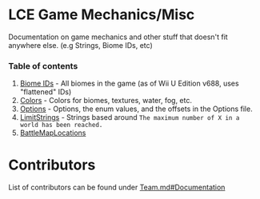 ﻿# LCE Game Mechanics/Misc
Documentation on game mechanics and other stuff that doesn't fit anywhere else. (e.g Strings, Biome IDs, etc)

### Table of contents

1. [Biome IDs](BiomeIDs.md) - All biomes in the game (as of Wii U Edition v688, uses "flattened" IDs)
2. [Colors](Colors.md) - Colors for biomes, textures, water, fog, etc.
3. [Options](Options.md) - Options, the enum values, and the offsets in the Options file.
3. [LimitStrings](LimitStrings.md) - Strings based around `The maximum number of X in a world has been reached.`
4. [BattleMapLocations](BattleMapLocations.md)

# Contributors
List of contributors can be found under [Team.md#Documentation](/Team.md#Documentation)